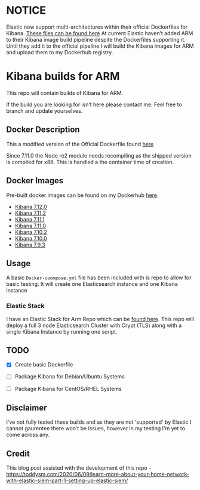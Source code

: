 # NOTICE
Elastic now support multi-architectures within their official Dockerfiles for Kibana. [These files can be found here](https://github.com/elastic/dockerfiles)
At current Elastic haven’t added ARM to their Kibana image build pipeline despite the Dockerfiles supporting it. Until they add it to the official pipeline I will build the Kibana images for ARM and upload them to my Dockerhub registry. 

# Kibana builds for ARM
This repo will contain builds of Kibana for ARM. 

If the build you are looking for isn’t here please contact me.
Feel free to branch and update yourselves. 

## Docker Description
This a modified version of the Official Dockerfile found [here](https://github.com/elastic/dockerfiles/blob/7.11.2/kibana/Dockerfile)

Since 7.11.0 the Node re2 module needs recompiling as the shipped version is compiled for x86. This is handled a the container time of creation.

## Docker Images
Pre-built docker images can be found on my Dockerhub [here](https://hub.docker.com/r/jamesgarside/kibana/).

- [Kibana 7.12.0](https://hub.docker.com/r/jamesgarside/kibana/tags)
- [Kibana 7.11.2](https://hub.docker.com/r/jamesgarside/kibana/tags)
- [Kibana 7.11.1](https://hub.docker.com/r/jamesgarside/kibana/tags)
- [Kibana 7.11.0](https://hub.docker.com/r/jamesgarside/kibana/tags)
- [Kibana 7.10.2](https://hub.docker.com/r/jamesgarside/kibana/tags)
- [Kibana 7.10.0](https://hub.docker.com/r/jamesgarside/kibana/tags)
- [Kibana 7.9.3](https://hub.docker.com/r/jamesgarside/kibana/tags)

## Usage
A basic `Docker-coompose.yml` file has been included with is repo to allow for basic testing. It will create one Elasticsearch instance and one Kibana instance

### Elastic Stack
I have an Elastic Stack for Arm Repo which can be [found here](https://github.com/jamesgarside/elastic-stack-arm).
This repo will deploy a full 3 node Elasticsearch Cluster with Crypt (TLS) along with a single Kibana Instance by running one script. 

## TODO
- [x] Create basic Dockerfile
- [ ] Package Kibana for Debian/Ubuntu Systems
- [ ] Package Kibana for CentOS/RHEL Systems


## Disclaimer
I've not fully tested these builds and as they are not 'supported' by Elastic I cannot gaurentee there won’t be issues, however in my testing I'm yet to come across any. 

## Credit
This blog post assisted with the development of this repo - https://toddysm.com/2020/06/09/learn-more-about-your-home-network-with-elastic-siem-part-1-setting-up-elastic-siem/
